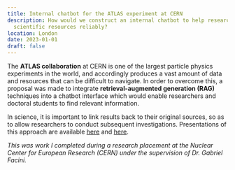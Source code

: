 ```yaml
---
title: Internal chatbot for the ATLAS experiment at CERN
description: How would we construct an internal chatbot to help researchers find
  scientific resources reliably?
location: London
date: 2023-01-01
draft: false
---
```

The **ATLAS collaboration** at CERN is one of the largest particle physics experiments in the world, and accordingly produces a vast amount of data and resources that can be difficult to navigate. In order to overcome this, a proposal was made to integrate **retrieval-augmented generation (RAG)** techniques into a chatbot interface which would enable researchers and doctoral students to find relevant information.

In science, it is important to link results back to their original sources, so as to allow researchers to conduct subsequent investigations. Presentations of this approach are available [here](https://indico.cern.ch/event/1395528/contributions/5877957/attachments/2833825/4951736/chATLAS%20IML%20Meeting%20(1).pdf) and [here](https://indico.bnl.gov/event/19560/contributions/83300/attachments/51306/87732/Chatlas%20Overview.pdf).

_This was work I completed during a research placement at the Nuclear Center for European Research (CERN) under the supervision of Dr. Gabriel Facini._
